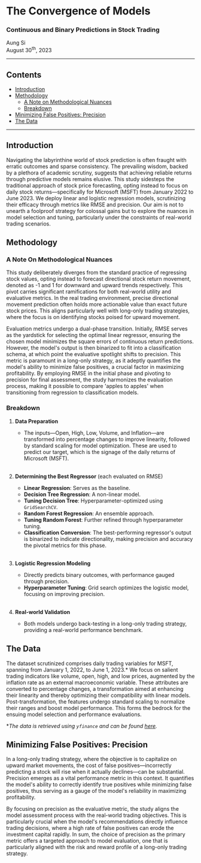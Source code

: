 # The Convergence of Models
### Continuous and Binary Predictions in Stock Trading

Aung Si<br>
August 30<sup>th</sup>, 2023

---

## Contents
- [Introduction](#introduction)
- [Methodology](#methodology)
    - [A Note on Methodological Nuances](#a-note-on-methodological-nuances)
    - [Breakdown](#breakdown)
- [Minimizing False Positives: Precision](#minimizing-false-positives-precision)
- [The Data](#the-data)

---

## Introduction
Navigating the labyrinthine world of stock prediction is often fraught with erratic outcomes and sparse consistency. The prevailing wisdom, backed by a plethora of academic scrutiny, suggests that achieving reliable returns through predictive models remains elusive. This study sidesteps the traditional approach of stock price forecasting, opting instead to focus on daily stock returns—specifically for Microsoft (MSFT) from January 2022 to June 2023. We deploy linear and logistic regression models, scrutinizing their efficacy through metrics like RMSE and precision. Our aim is not to unearth a foolproof strategy for colossal gains but to explore the nuances in model selection and tuning, particularly under the constraints of real-world trading scenarios.

## Methodology

### A Note On Methodological Nuances
This study deliberately diverges from the standard practice of regressing stock values, opting instead to forecast directional stock return movement, denoted as -1 and 1 for downward and upward trends respectively. This pivot carries significant ramifications for both real-world utility and evaluative metrics. In the real trading environment, precise directional movement prediction often holds more actionable value than exact future stock prices. This aligns particularly well with long-only trading strategies, where the focus is on identifying stocks poised for upward movement.

Evaluation metrics undergo a dual-phase transition. Initially, RMSE serves as the yardstick for selecting the optimal linear regressor, ensuring the chosen model minimizes the square errors of continuous return predictions. However, the model's output is then binarized to fit into a classification schema, at which point the evaluative spotlight shifts to precision. This metric is paramount in a long-only strategy, as it adeptly quantifies the model's ability to minimize false positives, a crucial factor in maximizing profitability. By employing RMSE in the initial phase and pivoting to precision for final assessment, the study harmonizes the evaluation process, making it possible to compare 'apples to apples' when transitioning from regression to classification models.

### Breakdown

1. **Data Preparation**
    - The inputs—Open, High, Low, Volume, and Inflation—are transformed into percentage changes to improve linearity, followed by standard scaling for model optimization. These are used to predict our target, which is the signage of the daily returns of Microsoft (MSFT).<br><br>

2. **Determining the Best Regressor** (each evaluated on RMSE)
    - **Linear Regression**: Serves as the baseline.
    - **Decision Tree Regression**: A non-linear model.
    - **Tuning Decision Tree**: Hyperparameter-optimized using `GridSearchCV`.
    - **Random Forest Regression**: An ensemble approach.
    - **Tuning Random Forest**: Further refined through hyperparameter tuning.
    - **Classification Conversion**: The best-performing regressor's output is binarized to indicate directionality, making precision and accuracy the pivotal metrics for this phase.<br><br>

3. **Logistic Regression Modeling**
    - Directly predicts binary outcomes, with performance gauged through precision.
    - **Hyperparameter Tuning**: Grid search optimizes the logistic model, focusing on improving precision.<br><br>

4. **Real-world Validation**
    - Both models undergo back-testing in a long-only trading strategy, providing a real-world performance benchmark.

## The Data

The dataset scrutinized comprises daily trading variables for MSFT, spanning from January 1, 2022, to June 1, 2023.* We focus on salient trading indicators like volume, open, high, and low prices, augmented by the inflation rate as an external macroeconomic variable. These attributes are converted to percentage changes, a transformation aimed at enhancing their linearity and thereby optimizing their compatibility with linear models. Post-transformation, the features undergo standard scaling to normalize their ranges and boost model performance. This forms the bedrock for the ensuing model selection and performance evaluations.

**The data is retrieved using `yfinance` and can be found [here](data/MSFT-20220101-20230601.csv).*

## Minimizing False Positives: Precision

In a long-only trading strategy, where the objective is to capitalize on upward market movements, the cost of false positives—incorrectly predicting a stock will rise when it actually declines—can be substantial. Precision emerges as a vital performance metric in this context. It quantifies the model's ability to correctly identify true positives while minimizing false positives, thus serving as a gauge of the model's reliability in maximizing profitability.

By focusing on precision as the evaluative metric, the study aligns the model assessment process with the real-world trading objectives. This is particularly crucial when the model's recommendations directly influence trading decisions, where a high rate of false positives can erode the investment capital rapidly. In sum, the choice of precision as the primary metric offers a targeted approach to model evaluation, one that is particularly aligned with the risk and reward profile of a long-only trading strategy.